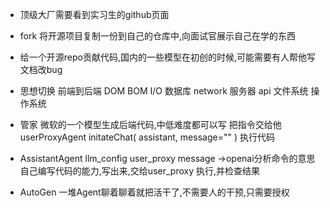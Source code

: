 - 顶级大厂需要看到实习生的github页面
- fork 
    将开源项目复制一份到自己的仓库中,向面试官展示自己在学的东西

- 给一个开源repo贡献代码,国内的一些模型在初创的时候,可能需要有人帮他写文档改bug

- 思想切换
 前端到后端
 DOM BOM
 I/O 数据库 network 服务器 api 文件系统 操作系统

- 管家 微软的一个模型生成后端代码,中低难度都可以写
    把指令交给他
    userProxyAgent
    initateChat(
        assistant,
        message=""
    )
    执行代码
- AssistantAgent
    llm_config user_proxy message ->openai分析命令的意思
    自己编写代码的能力,写出来,交给user_proxy 执行,并检查结果

- AutoGen 一堆Agent聊着聊着就把活干了,不需要人的干预,只需要授权